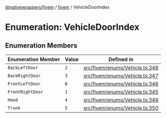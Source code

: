 [@nativewrappers/fivem](../../README.md) / [fivem](../README.md) / VehicleDoorIndex

# Enumeration: VehicleDoorIndex

## Enumeration Members

| Enumeration Member | Value | Defined in |
| ------ | ------ | ------ |
| `BackLeftDoor` | `2` | [src/fivem/enums/Vehicle.ts:348](https://github.com/nativewrappers/fivem/blob/2d4fa96d0a81695a673fe4c595d3abfefbf554a5/src/fivem/enums/Vehicle.ts#L348) |
| `BackRightDoor` | `3` | [src/fivem/enums/Vehicle.ts:347](https://github.com/nativewrappers/fivem/blob/2d4fa96d0a81695a673fe4c595d3abfefbf554a5/src/fivem/enums/Vehicle.ts#L347) |
| `FrontLeftDoor` | `0` | [src/fivem/enums/Vehicle.ts:346](https://github.com/nativewrappers/fivem/blob/2d4fa96d0a81695a673fe4c595d3abfefbf554a5/src/fivem/enums/Vehicle.ts#L346) |
| `FrontRightDoor` | `1` | [src/fivem/enums/Vehicle.ts:345](https://github.com/nativewrappers/fivem/blob/2d4fa96d0a81695a673fe4c595d3abfefbf554a5/src/fivem/enums/Vehicle.ts#L345) |
| `Hood` | `4` | [src/fivem/enums/Vehicle.ts:349](https://github.com/nativewrappers/fivem/blob/2d4fa96d0a81695a673fe4c595d3abfefbf554a5/src/fivem/enums/Vehicle.ts#L349) |
| `Trunk` | `5` | [src/fivem/enums/Vehicle.ts:350](https://github.com/nativewrappers/fivem/blob/2d4fa96d0a81695a673fe4c595d3abfefbf554a5/src/fivem/enums/Vehicle.ts#L350) |
